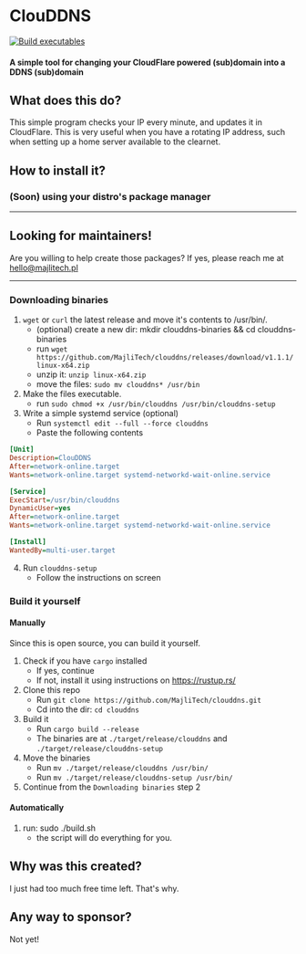 # ClouDDNS
[![Build executables](https://github.com/MajliTech/clouddns/actions/workflows/build.yml/badge.svg)](https://github.com/MajliTech/clouddns/actions/workflows/build.yml)
#### A simple tool for changing your CloudFlare powered (sub)domain into a DDNS (sub)domain
## What does this do?
This simple program checks your IP every minute, and updates it in CloudFlare. This is very useful when you have a rotating IP address, such when setting up a home server available to the clearnet. 
## How to install it?
### (Soon) using your distro's package manager

---
## Looking for maintainers!
Are you willing to help create those packages? If yes, please reach me at hello@majlitech.pl

---


### Downloading binaries
1. `wget` or `curl` the latest release and move it's contents to /usr/bin/. 
    - (optional) create a new dir: mkdir clouddns-binaries && cd clouddns-binaries
    - run `wget https://github.com/MajliTech/clouddns/releases/download/v1.1.1/linux-x64.zip`
    - unzip it: `unzip linux-x64.zip`
    - move the files: `sudo mv clouddns* /usr/bin`
2. Make the files executable.
    - run `sudo chmod +x /usr/bin/clouddns /usr/bin/clouddns-setup`
3. Write a simple systemd service (optional)
   - Run `systemctl edit --full --force clouddns`
   - Paste the following contents
```ini
[Unit]
Description=ClouDDNS
After=network-online.target
Wants=network-online.target systemd-networkd-wait-online.service

[Service]
ExecStart=/usr/bin/clouddns
DynamicUser=yes
After=network-online.target
Wants=network-online.target systemd-networkd-wait-online.service

[Install]
WantedBy=multi-user.target
```
4. Run `clouddns-setup`
    - Follow the instructions on screen
### Build it yourself
#### Manually
Since this is open source, you can build it yourself.
1. Check if you have `cargo` installed
    - If yes, continue
    - If not, install it using instructions on https://rustup.rs/
2. Clone this repo
    - Run `git clone https://github.com/MajliTech/clouddns.git`
    - Cd into the dir: `cd clouddns`
3. Build it
    - Run `cargo build --release`
    - The binaries are at `./target/release/clouddns` and `./target/release/clouddns-setup`
4. Move the binaries
    - Run `mv ./target/release/clouddns /usr/bin/`
    - Run `mv ./target/release/clouddns-setup /usr/bin/`
5. Continue from the `Downloading binaries` step 2
#### Automatically
1. run: sudo ./build.sh
    - the script will do everything for you.
## Why was this created?
I just had too much free time left. That's why.
## Any way to sponsor?
Not yet!
